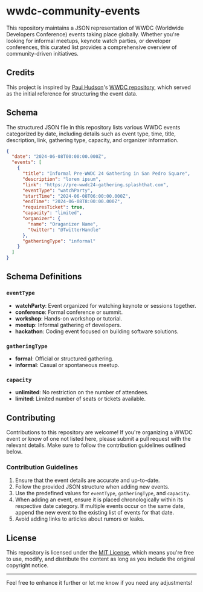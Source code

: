 # wwdc-community-events

This repository maintains a JSON representation of WWDC (Worldwide Developers Conference) events taking place globally. Whether you're looking for informal meetups, keynote watch parties, or developer conferences, this curated list provides a comprehensive overview of community-driven initiatives.

## Credits

This project is inspired by [Paul Hudson](https://github.com/twostraws)'s [WWDC repository](https://github.com/twostraws/wwdc/), which served as the initial reference for structuring the event data.

## Schema

The structured JSON file in this repository lists various WWDC events categorized by date, including details such as event type, time, title, description, link, gathering type, capacity, and organizer information.

```json
{
  "date": "2024-06-08T00:00:00.000Z",
  "events": [
    {
      "title": "Informal Pre-WWDC 24 Gathering in San Pedro Square",
      "description": "lorem ipsum",
      "link": "https://pre-wwdc24-gathering.splashthat.com",
      "eventType": "watchParty",
      "startTime": "2024-06-08T06:00:00.000Z",
      "endTime": "2024-06-08T8:00:00.000Z",
      "requiresTicket": true,
      "capacity": "limited",
      "organizer": {
        "name": "Oraganizer Name",
        "twitter": "@TwitterHandle"
      },
      "gatheringType": "informal"
    }
  ]
}
```

## Schema Definitions

### `eventType`

- **watchParty**: Event organized for watching keynote or sessions together.
- **conference**: Formal conference or summit.
- **workshop**: Hands-on workshop or tutorial.
- **meetup**: Informal gathering of developers.
- **hackathon**: Coding event focused on building software solutions.

### `gatheringType`

- **formal**: Official or structured gathering.
- **informal**: Casual or spontaneous meetup.

### `capacity`

- **unlimited**: No restriction on the number of attendees.
- **limited**: Limited number of seats or tickets available.

## Contributing

Contributions to this repository are welcome! If you're organizing a WWDC event or know of one not listed here, please submit a pull request with the relevant details. Make sure to follow the contribution guidelines outlined below.

### Contribution Guidelines

1. Ensure that the event details are accurate and up-to-date.
2. Follow the provided JSON structure when adding new events.
3. Use the predefined values for `eventType`, `gatheringType`, and `capacity`.
4. When adding an event, ensure it is placed chronologically within its respective date category. If multiple events occur on the same date, append the new event to the existing list of events for that date.
5. Avoid adding links to articles about rumors or leaks.

## License

This repository is licensed under the [MIT License](LICENSE), which means you're free to use, modify, and distribute the content as long as you include the original copyright notice.

---

Feel free to enhance it further or let me know if you need any adjustments!
